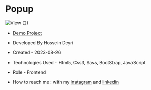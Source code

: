 # Popup

![View (2)](https://github.com/hossein-deyri/Popup/assets/136192436/bfa774e0-a9a8-4a94-8576-ead74ab65581)

- [Demo Project](https://hossein-deyri.github.io/First-Project/)

- Developed By Hossein Deyri

- Created - 2023-08-26

- Technologies Used - Html5, Css3, Sass, BootStrap, JavaScript

- Role - Frontend

- How to reach me : with my [instagram](https://www.instagram.com/hossein.deyri_web) and [linkedin](https://www.linkedin.com/in/hossein-deyri)
